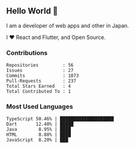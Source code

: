 ## Hello World 👋

I am a developer of web apps and other in Japan.

I ❤️ React and Flutter, and Open Source.

### Contributions

<!-- contributions start -->

    Repositories         : 56
    Issues               : 27
    Commits              : 1073
    Pull-Requests        : 237
    Total Stars Earned   : 4
    Total Contributed To : 1

<!-- contributions end -->

### Most Used Languages

<!-- most-used-languages start -->

    TypeScript 50.46% | ████████████████████
    Dart       12.40% | █████
    Java        8.95% | ████
    HTML        8.88% | ████
    JavaScript  8.20% | ███

<!-- most-used-languages end -->
